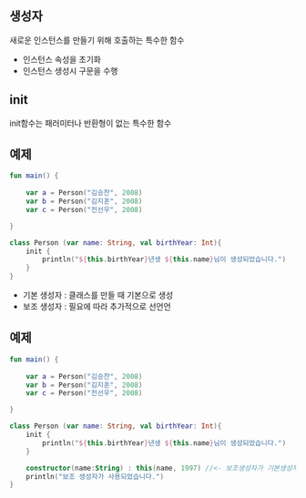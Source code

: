 ## 생성자
새로운 인스턴스를 만들기 위해 호출하는 특수한 함수
+ 인스턴스 속성을 초기화
+ 인스턴스 생성시 구문을 수행

## init
init함수는 패러미터나 반환형이 없는 특수한 함수

## 예제
```kotlin
fun main() {
    
    var a = Person("김승찬", 2008)
    var b = Person("김지훈", 2008)
    var c = Person("전선우", 2008)

}

class Person (var name: String, val birthYear: Int){
    init {
        println("${this.birthYear}년생 ${this.name}님이 생성되었습니다.")
    }
}
```

+ 기본 생성자 : 클래스를 만들 때 기본으로 생성
+ 보조 생성자 : 필요에 따라 추가적으로 선언언

## 예제
```kotlin
fun main() {
    
    var a = Person("김승찬", 2008)
    var b = Person("김지훈", 2008)
    var c = Person("전선우", 2008)

}

class Person (var name: String, val birthYear: Int){
    init {
        println("${this.birthYear}년생 ${this.name}님이 생성되었습니다.")
    }

    constructor(name:String) : this(name, 1997) //<- 보조생성자가 기본생성자를 호출하도록 하려면 이렇게
    println("보조 생성자가 사용되었습니다.")
}
```